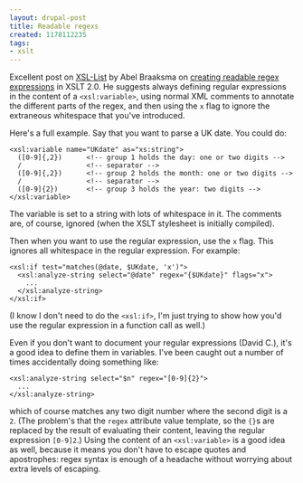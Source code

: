 ```yaml
---
layout: drupal-post
title: Readable regexs
created: 1178112235
tags:
- xslt
---
```

Excellent post on [XSL-List][1] by Abel Braaksma on [creating readable regex expressions][2] in XSLT 2.0. He suggests always defining regular expressions in the content of a `<xsl:variable>`,  using normal XML comments to annotate the different parts of the regex, and then using the `x` flag to ignore the extraneous whitespace that you've introduced.

[1]: http://www.mulberrytech.com/xsl/xsl-list/ "XSL-List information"
[2]: http://www.biglist.com/lists/xsl-list/archives/200705/msg00022.html "Re: [xsl] How to split an RegEx into several lines for readability?"

<!--break-->

Here's a full example. Say that you want to parse a UK date. You could do:

    <xsl:variable name="UKdate" as="xs:string">
      ([0-9]{,2})      <!-- group 1 holds the day: one or two digits -->
      /                <!-- separator -->
      ([0-9]{,2})      <!-- group 2 holds the month: one or two digits -->
      /                <!-- separator -->
      ([0-9]{2})       <!-- group 3 holds the year: two digits -->
    </xsl:variable>

The variable is set to a string with lots of whitespace in it. The comments are, of course, ignored (when the XSLT stylesheet is initially compiled).

Then when you want to use the regular expression, use the `x` flag. This ignores all whitespace in the regular expression. For example:

    <xsl:if test="matches(@date, $UKdate, 'x')">
      <xsl:analyze-string select="@date" regex="{$UKdate}" flags="x">
        ...
      </xsl:analyze-string>
    </xsl:if>

(I know I don't need to do the `<xsl:if>`, I'm just trying to show how you'd use the regular expression in a function call as well.)

Even if you don't want to document your regular expressions (David C.), it's a good idea to define them in variables. I've been caught out a number of times accidentally doing something like:

    <xsl:analyze-string select="$n" regex="[0-9]{2}">
      ...
    </xsl:analyze-string>

which of course matches any two digit number where the second digit is a `2`. (The problem's that the `regex` attribute value template, so the `{}`s are replaced by the result of evaluating their content, leaving the regular expression `[0-9]2`.) Using the content of an `<xsl:variable>` is a good idea as well, because it means you don't have to escape quotes and apostrophes: regex syntax is enough of a headache without worrying about extra levels of escaping.

